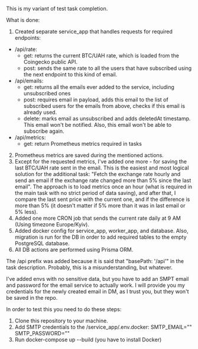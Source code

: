 This is my variant of test task completion.

What is done:

1. Created separate service_app that handles requests for required endpoints:
  - /api/rate:
    - get: returns the current BTC/UAH rate, which is loaded from the Coingecko public API.
    - post: sends the same rate to all the users that have subscribed using the next endpoint to this kind of email.
  - /api/emails:
    - get: returns all the emails ever added to the service, including unsubscribed ones
    - post: requires email in payload, adds this email to the list of subscribed users for the emails from above, checks if this email is already used.
    - delete: marks email as unsubscribed and adds deletedAt timestamp. This email won't be notified. Also, this email won't be able to subscribe again.
  - /api/metrics:
    - get: return Prometheus metrics required in tasks
2. Prometheus metrics are saved during the mentioned actions.
3. Except for the requested metrics, I've added one more - for saving the last BTC/UAH rate sent in the email. This is the easiest and most logical solution for the additional task: "Fetch the exchange rate hourly and send an email if the exchange rate changed more than 5% since the last email". The approach is to load metrics once an hour (what is required in the main task with no strict period of data saving), and after that, I compare the last sent price with the current one, and if the difference is more than 5% (it doesn't matter if 5% more than it was in last email or 5% less).
4. Added one more CRON job that sends the current rate daily at 9 AM (Using timezone Europe/Kyiv).
5. Added docker config for service_app, worker_app, and database. Also, migration is run for the DB in order to add required tables to the empty PostgreSQL database.
6. All DB actions are performed using Prisma ORM.

The /api prefix was added because it is said that "basePath: '/api'" in the task description. Probably, this is a misunderstanding, but whatever.

I've added envs with no sensitive data, but you have to add an SMPT email and password for the email service to actually work. I will provide you my credentials for the newly created email in DM, as I trust you, but they won't be saved in the repo.

In order to test this you need to do these steps:

1. Clone this repository to your machine.
2. Add SMTP credentials to the /service_app/.env.docker:
  SMTP_EMAIL=""
  SMTP_PASSWORD=""
3. Run docker-compose up --build (you have to install Docker)

